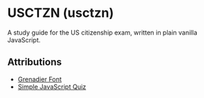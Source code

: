 # USCTZN (usctzn)

A study guide for the US citizenship exam, written in plain vanilla JavaScript.

## Attributions

- [Grenadier Font](https://www.1001fonts.com/grenadier-font.html)
- [Simple JavaScript Quiz](https://www.sitepoint.com/simple-javascript-quiz/)
